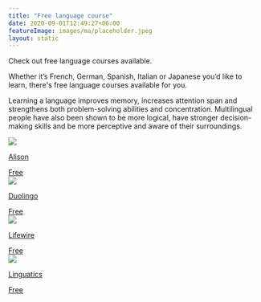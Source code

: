 ```yaml
---
title: "Free language course"
date: 2020-09-01T12:49:27+06:00
featureImage: images/ma/placeholder.jpeg
layout: static
---
```


Check out free language courses available.

Whether it’s French, German, Spanish, Italian or Japanese you’d like to learn, there's free language courses available for you.

Learning a language improves memory, increases attention span and strengthens both problem-solving abilities and concentration. Multilingual people have also been shown to be more logical, have stronger decision-making skills and be more perceptive and aware of their surroundings.

<a class="ma-link" href="https://alison.com/courses/language?utm_source=alison_user&utm_medium=affiliates&utm_campaign=24567325"><div class="ma-card"><div class="ma-icon"><img src ="/images/icon-check.png"/></div><div class="ma-name"><p>Alison</p></div><div class="ma-paid-text"><span>Free</span></div></div></a><a class="ma-link" href="https://blog.duolingo.com/language-practice-tips-from-experts/"><div class="ma-card"><div class="ma-icon"><img src ="/images/icon-check.png"/></div><div class="ma-name"><p>Duolingo</p></div><div class="ma-paid-text"><span>Free</span></div></div></a><a class="ma-link" href="https://www.lifewire.com/best-free-language-learning-websites-1357061"><div class="ma-card"><div class="ma-icon"><img src ="/images/icon-check.png"/></div><div class="ma-name"><p>Lifewire</p></div><div class="ma-paid-text"><span>Free</span></div></div></a><a class="ma-link" href="https://linguatics.com/best-language-learning-apps/?utm_content=cmp-true"><div class="ma-card"><div class="ma-icon"><img src ="/images/icon-check.png"/></div><div class="ma-name"><p>Linguatics</p></div><div class="ma-paid-text"><span>Free</span></div></div></a>  

<br/><br/>






